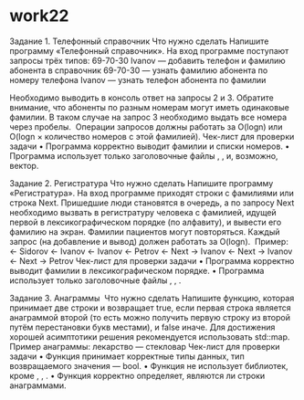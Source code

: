 # work22
Задание 1. Телефонный справочник
Что нужно сделать
Напишите программу «Телефонный справочник».
На вход программе поступают запросы трёх типов:
69-70-30 Ivanov — добавить телефон и фамилию абонента в справочник
69-70-30 — узнать фамилию абонента по номеру телефона
Ivanov — узнать телефон абонента по фамилии 

Необходимо выводить в консоль ответ на запросы 2 и 3. Обратите внимание, что абоненты по разным номерам могут иметь одинаковые фамилии. В таком случае на запрос 3 необходимо выдать все номера через пробелы. 
Операции запросов должны работать за O(logn) или O(logn × количество номеров с этой фамилией).
Чек-лист для проверки задачи
    • Программа корректно выводит фамилии и списки номеров.
    • Программа использует только заголовочные файлы <iostream>, <string>, <map> и, возможно, вектор.

Задание 2. Регистратура
Что нужно сделать
Напишите программу «Регистратура».
На вход программе приходят строки с фамилиями или строка Next. Пришедшие люди становятся в очередь, а по запросу Next необходимо вызвать в регистратуру человека с фамилией, идущей первой в лексикографическом порядке (по алфавиту), и вывести его фамилию на экран. Фамилии пациентов могут повторяться.
Каждый запрос (на добавление и вывод) должен работать за O(logn). 
Пример:
← Sidorov  ← Ivanov  ← Ivanov  ← Petrov  ← Next  → Ivanov  ← Next  → Ivanov  ← Next  → Petrov
Чек-лист для проверки задачи
    • Программа корректно выводит фамилии в лексикографическом порядке.
    • Программа использует только заголовочные файлы <iostream>, <string>, <map>. 

Задание 3. Анаграммы 
Что нужно сделать
Напишите функцию, которая принимает две строки и возвращает true, если первая строка является анаграммой второй (то есть можно получить первую строку из второй путём перестановки букв местами), и false иначе. Для достижения хорошей асимптотики решения рекомендуется использовать std::map.
Пример анаграммы: лекарство — стекловар
Чек-лист для проверки задачи
    • Функция принимает корректные типы данных, тип возвращаемого значения — bool.
    • Функция не использует библиотек, кроме <iostream>, <map>, <string>.
    • Функция корректно определяет, являются ли строки анаграммами.
